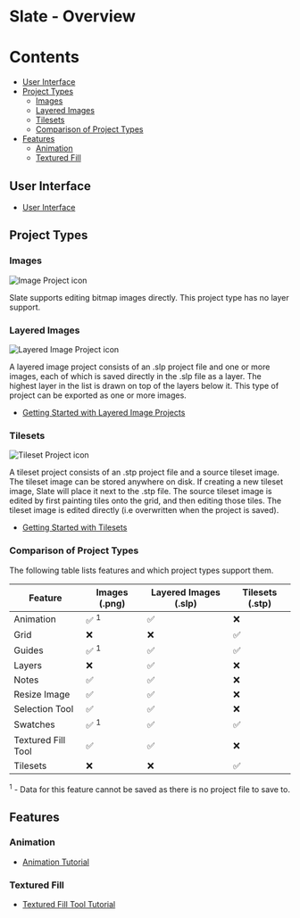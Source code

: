 # Slate - Overview

<!-- START doctoc generated TOC please keep comment here to allow auto update -->
<!-- DON'T EDIT THIS SECTION, INSTEAD RE-RUN doctoc TO UPDATE -->
# Contents

- [User Interface](#user-interface)
- [Project Types](#project-types)
  - [Images](#images)
  - [Layered Images](#layered-images)
  - [Tilesets](#tilesets)
  - [Comparison of Project Types](#comparison-of-project-types)
- [Features](#features)
  - [Animation](#animation)
  - [Textured Fill](#textured-fill)

<!-- END doctoc generated TOC please keep comment here to allow auto update -->

## User Interface

- [User Interface](https://github.com/mitchcurtis/slate/blob/release/doc/user-interface.md)

## Project Types

### Images

![Image Project icon](https://github.com/mitchcurtis/slate/blob/release/app/images/image-project.svg)

Slate supports editing bitmap images directly. This project type has no layer support.

### Layered Images

![Layered Image Project icon](https://github.com/mitchcurtis/slate/blob/release/app/images/layered-image-project.svg)

A layered image project consists of an .slp project file and one or more images, each of which is saved directly in the .slp file as a layer. The highest layer in the list is drawn on top of the layers below it. This type of project can be exported as one or more images.

- [Getting Started with Layered Image Projects](https://github.com/mitchcurtis/slate/blob/release/doc/getting-started-layered.md)

### Tilesets

![Tileset Project icon](https://github.com/mitchcurtis/slate/blob/release/app/images/tileset-project.svg)

A tileset project consists of an .stp project file and a source tileset image. The tileset image can be stored anywhere on disk. If creating a new tileset image, Slate will place it next to the .stp file. The source tileset image is edited by first painting tiles onto the grid, and then editing those tiles. The tileset image is edited directly (i.e overwritten when the project is saved).

- [Getting Started with Tilesets](https://github.com/mitchcurtis/slate/blob/release/doc/getting-started-tileset.md)

### Comparison of Project Types

The following table lists features and which project types support them.

Feature | Images (.png) | Layered Images (.slp) | Tilesets (.stp)
------------ | ------------- | ------------- | -------------
Animation | :white_check_mark: <sup>1</sup> | :white_check_mark: | :x:
Grid | :x: | :x: | :white_check_mark:
Guides | :white_check_mark: <sup>1</sup> | :white_check_mark: | :white_check_mark:
Layers | :x: | :white_check_mark: | :x:
Notes | :white_check_mark: | :white_check_mark: | :x:
Resize Image | :white_check_mark: | :white_check_mark: | :x:
Selection Tool | :white_check_mark: | :white_check_mark: | :x:
Swatches | :white_check_mark: <sup>1</sup> | :white_check_mark: | :white_check_mark:
Textured Fill Tool | :white_check_mark: | :white_check_mark: | :x:
Tilesets | :x: |  :x: | :white_check_mark:

<sup>1</sup> - Data for this feature cannot be saved as there is no project file to save to.

## Features

### Animation

- [Animation Tutorial](https://github.com/mitchcurtis/slate/blob/release/doc/animation-tutorial.md)

### Textured Fill

- [Textured Fill Tool Tutorial](https://github.com/mitchcurtis/slate/blob/release/doc/textured-fill-tool-tutorial.md)

